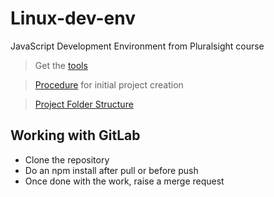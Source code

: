 # Linux-dev-env
JavaScript Development Environment from Pluralsight course
> Get the [tools](./Tools-decisions.md)

> [Procedure](./setup-env.md) for initial project creation

> [Project Folder Structure](./project_folder_structure.md)

## Working with GitLab
*   Clone the repository 
*   Do an npm install after pull or before push
*   Once done with the work, raise a merge request
